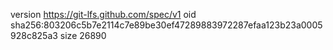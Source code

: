version https://git-lfs.github.com/spec/v1
oid sha256:803206c5b7e2114c7e89be30ef47289883972287efaa123b23a0005928c825a3
size 26890
